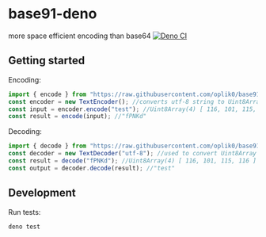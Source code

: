 # base91-deno
more space efficient encoding than base64
[![Deno CI](https://github.com/oplik0/base91-deno/workflows/Deno%20CI/badge.svg)](https://github.com/oplik0/base91-deno/actions)

## Getting started

Encoding:

```ts
import { encode } from "https://raw.githubusercontent.com/oplik0/base91-deno/master/base91.ts";
const encoder = new TextEncoder(); //converts utf-8 string to Uint8Array
const input = encoder.encode("test"); //Uint8Array(4) [ 116, 101, 115, 116 ] 
const result = encode(input); //"fPNKd"
```

Decoding:
```ts
import { decode } from "https://raw.githubusercontent.com/oplik0/base91-deno/master/base91.ts";
const decoder = new TextDecoder("utf-8"); //used to convert Uint8Array to utf-8 string
const result = decode("fPNKd"); //Uint8Array(4) [ 116, 101, 115, 116 ]
const output = decoder.decode(result); //"test"
```

## Development

Run tests:

```bash
deno test
```